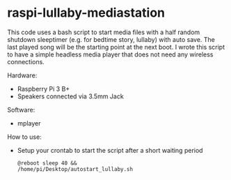 # raspi-lullaby-mediastation
This code uses a bash script to start media files with a half random shutdown sleeptimer (e.g. for bedtime story, lullaby) with auto save. The last played song will be the starting point at the next boot. I wrote this script to have a simple headless media player that does not need any wireless connections.

Hardware:
  * Raspberry Pi 3 B+
  * Speakers connected via  3.5mm Jack

Software:
  * mplayer

How to use:
  * Setup your crontab to start the script after a short waiting period
    
    <code>@reboot sleep 40 && /home/pi/Desktop/autostart_lullaby.sh</code>
